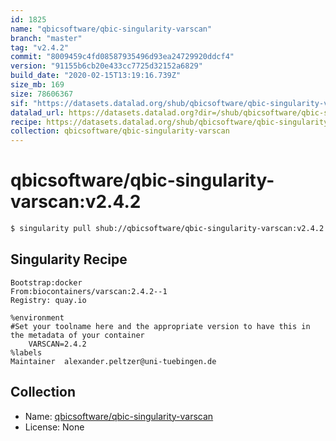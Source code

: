 ```yaml
---
id: 1825
name: "qbicsoftware/qbic-singularity-varscan"
branch: "master"
tag: "v2.4.2"
commit: "8009459c4fd08587935496d93ea24729920ddcf4"
version: "91155b6cb20e433cc7725d32152a6829"
build_date: "2020-02-15T13:19:16.739Z"
size_mb: 169
size: 78606367
sif: "https://datasets.datalad.org/shub/qbicsoftware/qbic-singularity-varscan/v2.4.2/2020-02-15-8009459c-91155b6c/91155b6cb20e433cc7725d32152a6829.simg"
datalad_url: https://datasets.datalad.org?dir=/shub/qbicsoftware/qbic-singularity-varscan/v2.4.2/2020-02-15-8009459c-91155b6c/
recipe: https://datasets.datalad.org/shub/qbicsoftware/qbic-singularity-varscan/v2.4.2/2020-02-15-8009459c-91155b6c/Singularity
collection: qbicsoftware/qbic-singularity-varscan
---
```


# qbicsoftware/qbic-singularity-varscan:v2.4.2

```bash
$ singularity pull shub://qbicsoftware/qbic-singularity-varscan:v2.4.2
```

## Singularity Recipe

```singularity
Bootstrap:docker
From:biocontainers/varscan:2.4.2--1
Registry: quay.io

%environment
#Set your toolname here and the appropriate version to have this in the metadata of your container
    VARSCAN=2.4.2
%labels
Maintainer	alexander.peltzer@uni-tuebingen.de
```

## Collection

 - Name: [qbicsoftware/qbic-singularity-varscan](https://github.com/qbicsoftware/qbic-singularity-varscan)
 - License: None

